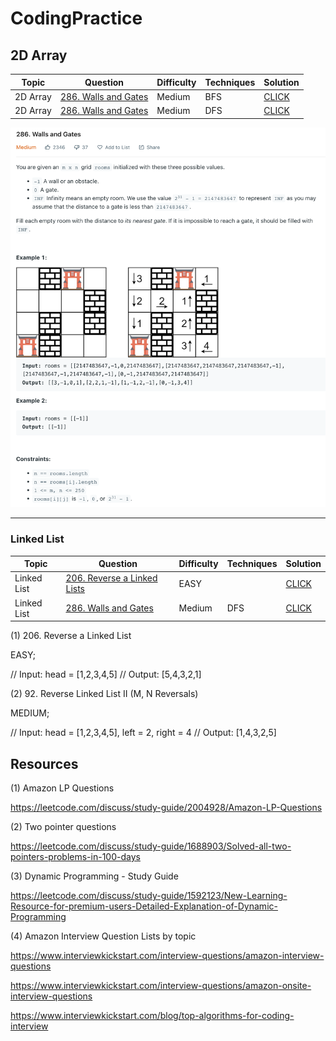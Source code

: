 # CodingPractice

## 2D Array

| Topic | Question | Difficulty | Techniques | Solution |
| ----- | -------- | ---------- | ---------- | -------- |
|2D Array|[286. Walls and Gates](https://leetcode.com/problems/walls-and-gates/)|Medium| BFS | [CLICK](./essentials/286-Walls-And-Gates-BFS.java)
|2D Array|[286. Walls and Gates](https://leetcode.com/problems/walls-and-gates/)|Medium| DFS | [CLICK](./essentials/286-Walls-And-Gates-DFS.java)


![Walls and Gates](./images/286-Walls-and-Gates.png)

---

### Linked List

| Topic | Question | Difficulty | Techniques | Solution |
| ----- | -------- | ---------- | ---------- | -------- |
|Linked List|[206. Reverse a Linked Lists](https://leetcode.com/problems/reverse-linked-list/)|EASY|  | [CLICK](./essentials/206-Reverse-Linked-Lists.java)
|Linked List|[286. Walls and Gates](https://leetcode.com/problems/walls-and-gates/)|Medium| DFS | [CLICK](./essentials/286-Walls-And-Gates-DFS.java)

(1) 206. Reverse a Linked List

EASY; 

// Input: head = [1,2,3,4,5]
// Output: [5,4,3,2,1]


(2) 92. Reverse Linked List II (M, N Reversals)

MEDIUM; 

// Input: head = [1,2,3,4,5], left = 2, right = 4
// Output: [1,4,3,2,5]


## Resources

(1) Amazon LP Questions

https://leetcode.com/discuss/study-guide/2004928/Amazon-LP-Questions

(2) Two pointer questions

https://leetcode.com/discuss/study-guide/1688903/Solved-all-two-pointers-problems-in-100-days

(3) Dynamic Programming - Study Guide

https://leetcode.com/discuss/study-guide/1592123/New-Learning-Resource-for-premium-users-Detailed-Explanation-of-Dynamic-Programming

(4) Amazon Interview Question Lists by topic

https://www.interviewkickstart.com/interview-questions/amazon-interview-questions

https://www.interviewkickstart.com/interview-questions/amazon-onsite-interview-questions

https://www.interviewkickstart.com/blog/top-algorithms-for-coding-interview
